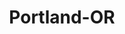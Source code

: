 ---
title: Portland-OR
slug: portland-or
f_state:
- cms/state/oregon.md
f_locations:
- cms/payday-loan/a-a-a-check-centers-inc-256.md
- cms/payday-loan/a-1-check-cashing-545.md
- cms/payday-loan/aces-quick-cash-945.md
- cms/payday-loan/advance-america-2188.md
- cms/payday-loan/advance-america-2192.md
- cms/payday-loan/advance-america-2193.md
- cms/payday-loan/advance-america-2194.md
- cms/payday-loan/advance-america-2195.md
- cms/payday-loan/advance-america-2196.md
- cms/payday-loan/advance-america-2197.md
- cms/payday-loan/advance-payday-loans-3404.md
- cms/payday-loan/allied-cash-advance-3931.md
- cms/payday-loan/anydays-payday-4646.md
- cms/payday-loan/burnes-business-machines-5583.md
- cms/payday-loan/cash-go-6140.md
- cms/payday-loan/cash-go-6142.md
- cms/payday-loan/cash-go-6143.md
- cms/payday-loan/cash-go-6144.md
- cms/payday-loan/cash-conection-14-6818.md
- cms/payday-loan/cash-connection-6875.md
- cms/payday-loan/cash-connection-6880.md
- cms/payday-loan/cash-connection-6881.md
- cms/payday-loan/cash-connection-6882.md
- cms/payday-loan/cash-connection-6883.md
- cms/payday-loan/cash-connection-6884.md
- cms/payday-loan/cash-connection-6885.md
- cms/payday-loan/cash-connection-6886.md
- cms/payday-loan/cash-connection-6887.md
- cms/payday-loan/cash-flow-7553.md
- cms/payday-loan/cash-store-8536.md
- cms/payday-loan/cash-store-8540.md
- cms/payday-loan/cash-store-8541.md
- cms/payday-loan/cash-store-8542.md
- cms/payday-loan/cash-store-8543.md
- cms/payday-loan/cash-store-8544.md
- cms/payday-loan/cash-store-8545.md
- cms/payday-loan/check-cash-pacific-10582.md
- cms/payday-loan/check-cash-pacific-10583.md
- cms/payday-loan/check-cash-pacific-10584.md
- cms/payday-loan/check-cash-pacific-10587.md
- cms/payday-loan/check-cash-pacific-10588.md
- cms/payday-loan/check-cash-pacific-10589.md
- cms/payday-loan/check-cash-pacific-10591.md
- cms/payday-loan/check-cash-pacific-10592.md
- cms/payday-loan/check-cash-pacific-10593.md
- cms/payday-loan/check-cash-western-union-10600.md
- cms/payday-loan/check-cashed-pay-day-loans-10609.md
- cms/payday-loan/check-cashed-pay-day-loans-10610.md
- cms/payday-loan/check-cashed-pay-day-loans-10611.md
- cms/payday-loan/check-cashing-10750.md
- cms/payday-loan/check-into-cash-12380.md
- cms/payday-loan/check-into-cash-12389.md
- cms/payday-loan/check-into-cash-12390.md
- cms/payday-loan/check-into-cash-12391.md
- cms/payday-loan/check-mart-13782.md
- cms/payday-loan/check-mart-13783.md
- cms/payday-loan/check-mart-13784.md
- cms/payday-loan/check-mart-13785.md
- cms/payday-loan/check-mart-13786.md
- cms/payday-loan/check-mart-14150.md
- cms/payday-loan/cummins-allison-corporation-15572.md
- cms/payday-loan/f-e-sales-services-17410.md
- cms/payday-loan/hanson-management-corp-19314.md
- cms/payday-loan/high-speed-cash-19402.md
- cms/payday-loan/high-speed-cash-19403.md
- cms/payday-loan/high-speed-cash-19404.md
- cms/payday-loan/high-speed-cash-19405.md
- cms/payday-loan/i-tech-corp-19532.md
- cms/payday-loan/idealist-financial-services-19535.md
- cms/payday-loan/monetary-management-of-ca-inc-21064.md
- cms/payday-loan/money-mart-21472.md
- cms/payday-loan/money-mart-21473.md
- cms/payday-loan/money-mart-21474.md
- cms/payday-loan/money-mart-21475.md
- cms/payday-loan/new-loan-mart-22959.md
- cms/payday-loan/pacific-finance-23412.md
- cms/payday-loan/pacific-finance-23414.md
- cms/payday-loan/pacific-finance---south-east-23415.md
- cms/payday-loan/paycheck-advance-23656.md
- cms/payday-loan/paycheck-advance-23657.md
- cms/payday-loan/paycheck-advance-23658.md
- cms/payday-loan/paycheck-advance-23659.md
- cms/payday-loan/paycheck-advance-llc-23681.md
- cms/payday-loan/paycheck-advance-n-w-inc-23683.md
- cms/payday-loan/paycheck-advance-nw-inc-23686.md
- cms/payday-loan/paymaster-north-west-24200.md
- cms/payday-loan/qc-financial-services-inc-24814.md
- cms/payday-loan/quik-cash-25456.md
- cms/payday-loan/rapid-cash-25703.md
- cms/payday-loan/rapid-cash-25704.md
- cms/payday-loan/speedy-cash-26739.md
- cms/payday-loan/th-e-bank-of-tokyo-mitsubishi-limited---foreign-remittance-trav-27250.md
- cms/payday-loan/th-e-cash-store-27318.md
- cms/payday-loan/th-e-cash-store-27320.md
- cms/payday-loan/th-e-cash-store-27321.md
- cms/payday-loan/th-e-cash-store-27322.md
- cms/payday-loan/th-e-cash-store-27323.md
- cms/payday-loan/th-e-cash-store-27324.md
- cms/payday-loan/th-e-cash-store-27325.md
- cms/payday-loan/urgent-money-28273.md
- cms/payday-loan/urgent-money-28276.md
- cms/payday-loan/urgent-money-service-28296.md
- cms/payday-loan/western-union-28746.md
- cms/payday-loan/western-union-28747.md
- cms/payday-loan/western-union-28748.md
- cms/payday-loan/western-union-28749.md
- cms/payday-loan/western-union-28750.md
updated-on: '2024-05-30T13:41:28.615Z'
created-on: '2024-05-30T13:41:28.615Z'
published-on: '2024-05-30T13:54:32.469Z'
f_city: Portland
layout: '[city].html'
tags: city
---